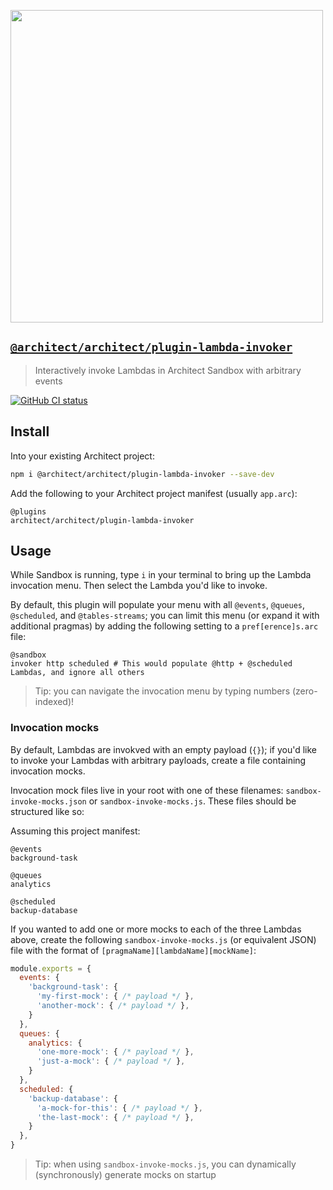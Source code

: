 [<img src="https://assets.arc.codes/architect-logo-500b@2x.png" width=500>](https://www.npmjs.com/package/@architect/architect/plugin-lambda-invoker)

## [`@architect/architect/plugin-lambda-invoker`](https://www.npmjs.com/package/@architect/architect/plugin-lambda-invoker)

> Interactively invoke Lambdas in Architect Sandbox with arbitrary events

[![GitHub CI status](https://github.com/architect/architect/plugin-lambda-invoker/workflows/Node%20CI/badge.svg)](https://github.com/architect/architect/plugin-lambda-invoker/actions?query=workflow%3A%22Node+CI%22)


## Install

Into your existing Architect project:

```sh
npm i @architect/architect/plugin-lambda-invoker --save-dev
```

Add the following to your Architect project manifest (usually `app.arc`):

```arc
@plugins
architect/architect/plugin-lambda-invoker
```


## Usage

While Sandbox is running, type `i` in your terminal to bring up the Lambda invocation menu. Then select the Lambda you'd like to invoke.

By default, this plugin will populate your menu with all `@events`, `@queues`, `@scheduled`, and `@tables-streams`; you can limit this menu (or expand it with additional pragmas) by adding the following setting to a `pref[erence]s.arc` file:

```arc
@sandbox
invoker http scheduled # This would populate @http + @scheduled Lambdas, and ignore all others
```

> Tip: you can navigate the invocation menu by typing numbers (zero-indexed)!


### Invocation mocks

By default, Lambdas are invokved with an empty payload (`{}`); if you'd like to invoke your Lambdas with arbitrary payloads, create a file containing invocation mocks.

Invocation mock files live in your root with one of these filenames: `sandbox-invoke-mocks.json` or `sandbox-invoke-mocks.js`. These files should be structured like so:

Assuming this project manifest:

```arc
@events
background-task

@queues
analytics

@scheduled
backup-database
```

If you wanted to add one or more mocks to each of the three Lambdas above, create the following `sandbox-invoke-mocks.js` (or equivalent JSON) file with the format of `[pragmaName][lambdaName][mockName]`:

```js
module.exports = {
  events: {
    'background-task': {
      'my-first-mock': { /* payload */ },
      'another-mock': { /* payload */ },
    }
  },
  queues: {
    analytics: {
      'one-more-mock': { /* payload */ },
      'just-a-mock': { /* payload */ },
    }
  },
  scheduled: {
    'backup-database': {
      'a-mock-for-this': { /* payload */ },
      'the-last-mock': { /* payload */ },
    }
  },
}
```

> Tip: when using `sandbox-invoke-mocks.js`, you can dynamically (synchronously) generate mocks on startup
